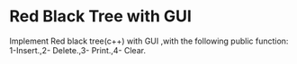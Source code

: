 # Red Black Tree with GUI 
 Implement Red black tree(c++) with GUI ,with the following public function: 1-Insert.,2- Delete.,3- Print.,4- Clear.
